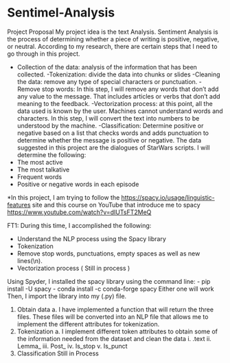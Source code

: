 # Sentimel-Analysis
 Project Proposal
My project idea is the text Analysis. Sentiment Analysis is the process of determining whether a piece of writing is positive, negative, or neutral.
According to my research, there are certain steps that I need to go through in this project.

- Collection of the data: analysis of the information that has been collected. 
-Tokenization: divide the data into chunks or slides 
-Cleaning the data: remove any type of special characters or punctuation.
-Remove stop words:  In this step, I will remove any words that don’t add any value to the message. That includes articles or verbs that don’t add meaning to the
feedback.
-Vectorization process: at this point, all the data used is known by the user. Machines cannot understand words and characters. 
In this step, I will convert the text into numbers to be understood by the machine. 
-Classification: Determine positive or negative based on a list that checks words and adds punctuation to determine whether the message is positive or negative.
The data suggested in this project are the dialogues of StarWars scripts. I will determine the following:
-	The most active 
-	The most talkative 
-	Frequent words 
-	Positive or negative words in each episode 


*In this project, I am trying to follow the  https://spacy.io/usage/linguistic-features site
and this course on YouTube that introduce me to spacy https://www.youtube.com/watch?v=dIUTsFT2MeQ 


FT1:
During this time, I accomplished the following:

-	Understand the NLP process using the Spacy library 
-	Tokenization 
-	Remove stop words, punctuations, empty spaces as well as new lines(\n).
- Vectorization process  ( Still in process ) 


Using Spyder, I installed the spacy library using the command line: 
      -	pip install -U spacy 
      -	conda install -c conda-forge spacy
Either one will work 
Then, I import the library into my (.py) file. 
1)	Obtain data 
a.	I have implemented a function that will return the three files. These files will be converted into an NLP file that allows me to implement the different attributes for tokenization. 
2)	Tokenization
a.	I implement different token attributes to obtain some of the information needed from the dataset and clean the data 
          i.	.text
          ii.	Lemma_
          iii.	Post_
          iv.	Is_stop
          v.	Is_punct 
3)	Classification 
 				Still in Process  





